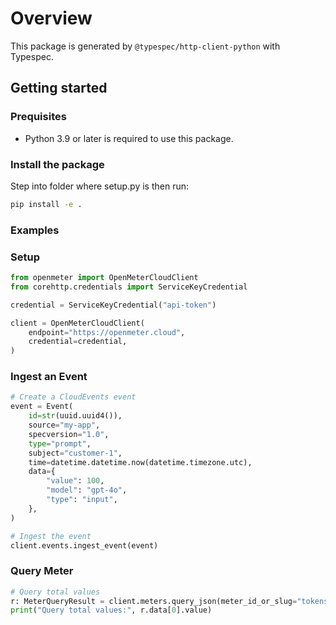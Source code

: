 # Overview

This package is generated by `@typespec/http-client-python` with Typespec.

## Getting started

### Prequisites

- Python 3.9 or later is required to use this package.

### Install the package

Step into folder where setup.py is then run:

```bash
pip install -e .
```

### Examples

### Setup

```python
from openmeter import OpenMeterCloudClient
from corehttp.credentials import ServiceKeyCredential

credential = ServiceKeyCredential("api-token")

client = OpenMeterCloudClient(
    endpoint="https://openmeter.cloud",
    credential=credential,
)
```

### Ingest an Event

```python
# Create a CloudEvents event
event = Event(
    id=str(uuid.uuid4()),
    source="my-app",
    specversion="1.0",
    type="prompt",
    subject="customer-1",
    time=datetime.datetime.now(datetime.timezone.utc),
    data={
        "value": 100,
        "model": "gpt-4o",
        "type": "input",
    },
)

# Ingest the event
client.events.ingest_event(event)
```

### Query Meter

```python
# Query total values
r: MeterQueryResult = client.meters.query_json(meter_id_or_slug="tokens_total")
print("Query total values:", r.data[0].value)
```
